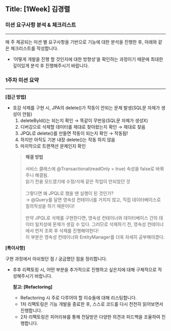 ## Title: [1Week] 김경렬

### 미션 요구사항 분석 & 체크리스트

---

매 주 제공되는 미션 별 요구사항을 기반으로 기능에 대한 분석을 진행한 후, 아래와 같은 체크리스트를 작성합니다.

- ‘어떻게 개발을 진행 할 것인지에 대한 방향성’을 확인하는 과정이기 때문에 최대한 깊이있게 분석 후 진행해주시기 바랍니다.


### 1주차 미션 요약

---

**[접근 방법]**

* 호감 삭제를 구현 시, JPA의 delete()가 작동이 안되는 문제 발생(SQL문 자체가 생성이 안됨)
  1. deleteById()는 되는지 확인 &rarr; 똑같이 무반응(SQL문 자체가 생성X)
  2. 디버깅으로 삭제할 데이터를 제대로 찾아왔는지 확인 &rarr; 제대로 찾음
  3. JPQL로 delete()를 만들면 작동이 되는지 확인 &rarr; 작동됨!
  4. 하지만 아직도 기본 내장 delete()는 작동 하지 않음
  5. 마지막으로 트랜잭션 문제인지 확인
  > **해결 방법**<br><br>서비스 클래스에 @Transactional(readOnly = true) 속성을 false로 바꿔주니 해결됨.<br>읽기 전용 모드였기에 수정/삭제 같은 작업이 안되었던 것<br><br>그렇다면 왜 JPQL로 했을 땐 실행이 된 것인가?<br>&rarr; @Query를 달면 영속성 컨테이너를 거치지 않고, 직접 데이터베이스로 질의작성을 하기 때문이다!<br><br> 만약 JPQL로 삭제를 구현한다면, 영속성 컨테이너와 데이터베이스 간의 데이터 일치성에 문제가 생길 수 있다. 그러므로 삭제하기 전, 영속성 컨테이너에서 먼저 조회 후 삭제를 진행해야한다!<br>이 부분은 영속성 컨테이너와 EntityManager를 더욱 자세히 공부해야겠다.


**[특이사항]**


구현 과정에서 아쉬웠던 점 / 궁금했던 점을 정리합니다.

- 추후 리팩토링 시, 어떤 부분을 추가적으로 진행하고 싶은지에 대해 구체적으로 작성해주시기 바랍니다.

  **참고: [Refactoring]**

    - Refactoring 시 주로 다루어야 할 이슈들에 대해 리스팅합니다.
    - 1차 리팩토링은 기능 개발을 종료한 후, 스스로 코드를 다시 천천히 읽어보면서 진행합니다.
    - 2차 리팩토링은 피어리뷰를 통해 전달받은 다양한 의견과 피드백을 조율하여 진행합니다.